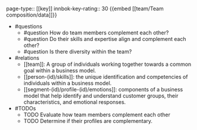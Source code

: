 page-type:: [[key]]
innbok-key-rating:: 30
{{embed [[team/Team composition/data]]}}
- #questions
  - #question How do team members complement each other?
  - #question Do their skills and expertise align and complement each other?
  - #question Is there diversity within the team?
- #relations
  - [[team]]: A group of individuals working together towards a common goal within a business model.
  - [[person-(id)/skills]]: the unique identification and competencies of individuals within a business model.
  - [[segment-(id)/profile-(id)/emotions]]: components of a business model that help identify and understand customer groups, their characteristics, and emotional responses.
- #TODOs
  - TODO Evaluate how team members complement each other
  - TODO  Determine if their profiles are complementary.



